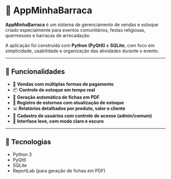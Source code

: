 # 🎪 AppMinhaBarraca

**AppMinhaBarraca** é um sistema de gerenciamento de vendas e estoque criado especialmente para eventos comunitários, festas religiosas, quermesses e barracas de arrecadação.

A aplicação foi construída com **Python (PyQt6)** e **SQLite**, com foco em simplicidade, usabilidade e organização das atividades durante o evento.

---

## 🚀 Funcionalidades

- 🛒 **Vendas com múltiplas formas de pagamento**  
- 📦 **Controle de estoque em tempo real**  
- 🧾 **Geração automática de fichas em PDF**  
- 🔄 **Registro de estornos com atualização de estoque**  
- 📊 **Relatórios detalhados por produto, valor e cliente**  
- 👥 **Cadastro de usuários com controle de acesso (admin/comum)**  
- 🎨 **Interface leve, com modo claro e escuro**

---

## 🧰 Tecnologias

- Python 3  
- PyQt6  
- SQLite  
- ReportLab (para geração de fichas em PDF)
